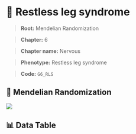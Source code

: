# 🧪 Restless leg syndrome

> **Root:** Mendelian Randomization

> **Chapter:** 6  

> **Chapter name:** Nervous

> **Phenotype:** Restless leg syndrome  

> **Code:** `G6_RLS`

## 🧬 Mendelian Randomization  

<img src="/MR/Figures/Forward/G6_RLS.png"/>

## 📊 Data Table

<CsvTableMRF src="/MR_Data/Forward/G6_RLS.csv"/>
